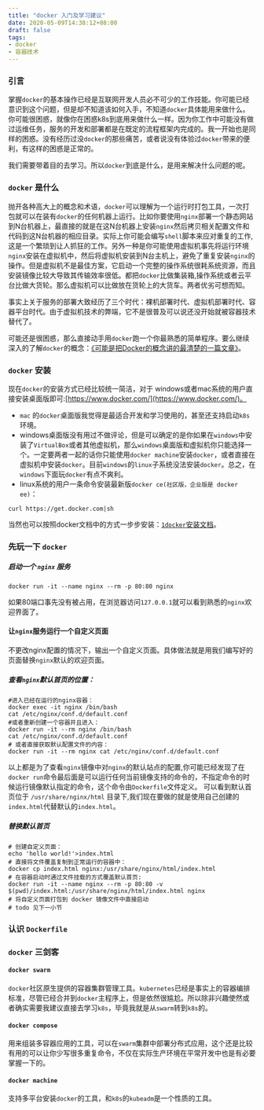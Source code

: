 ```yaml
---
title: "docker 入门及学习建议"
date: 2020-05-09T14:38:12+08:00
draft: false
tags:
- docker
- 容器技术
---
```


### 引言
掌握`docker`的基本操作已经是互联网开发人员必不可少的工作技能。你可能已经意识到这个问题，但是却不知道该如何入手，不知道`docker`具体能用来做什么。你可能很困惑，就像你在困惑k8s到底用来做什么一样。因为你工作中可能没有做过运维任务，服务的开发和部署都是在既定的流程框架内完成的。我一开始也是同样的困惑。没有经历过没`docker`的那些痛苦，或者说没有体验过`docker`带来的便利，有这样的困惑是正常的。

我们需要带着目的去学习。所以`docker`到底是什么，是用来解决什么问题的呢。
### `docker` 是什么
抛开各种高大上的概念和术语，`docker`可以理解为一个运行时打包工具，一次打包就可以在装有`docker`的任何机器上运行。比如你要使用`nginx`部署一个静态网站到N台机器上，最直接的就是在这N台机器上安装`nginx`然后拷贝相关配置文件和代码到这N台机器的相应目录。实际上你可能会编写`shell`脚本来应对重复的工作,这是一个繁琐到让人抓狂的工作。另外一种是你可能使用虚拟机事先将运行环境`nginx`安装在虚拟机中，然后将虚拟机安装到N台主机上，避免了重复安装`nginx`的操作。但是虚拟机不是最佳方案，它启动一个完整的操作系统很耗系统资源，而且安装镜像比较大导致其传输效率很低。都把`docker`比做集装箱,操作系统或者云平台比做大货轮。那么虚拟机可以比做放在货轮上的大货车。两者优劣可想而知。

事实上关于服务的部署大致经历了三个时代：裸机部署时代、虚拟机部署时代、容器平台时代。由于虚拟机技术的弊端，它不是很普及可以说还没开始就被容器技术替代了。

可能还是很困惑，那么直接动手用`docker`跑一个你最熟悉的简单程序。要么继续深入的了解`docker`的概念：[《可能是把Docker的概念讲的最清楚的一篇文章》](http://dockone.io/article/6051)。

### `docker` 安装
现在`docker`的安装方式已经比较统一简洁，对于 windows或者mac系统的用户直接安装桌面版即可:[https://www.docker.com/](https://www.docker.com/)。
- `mac` 的`docker`桌面版我觉得是最适合开发和学习使用的，甚至还支持启动`k8s`环境。
- windows桌面版没有用过不做评论，但是可以确定的是你如果在`windows`中安装了`VirtualBox`或者其他虚拟机，那么`windows`桌面版和虚拟机你只能选择一个。一定要两者一起的话你只能使用`docker machine`安装`docker`，或者直接在虚拟机中安装`docker`。目前`windows`的`linux`子系统没法安装`docker`。总之，在`windows`下面玩`docker`有点不爽利。
- linux系统的用户一条命令安装最新版`docker ce(社区版，企业版是 docker ee)`：
```
curl https://get.docker.com|sh
```
当然也可以按照docker文档中的方式一步步安装：[`1docker`安装文档](https://docs.docker.com/engine/install/)。
### 先玩一下 `docker`
##### 启动一个 `nginx` 服务
```shell
docker run -it --name nginx --rm -p 80:80 nginx
```
如果80端口事先没有被占用，在浏览器访问`127.0.0.1`就可以看到熟悉的`nginx`欢迎界面了。
#### 让`nginx`服务运行一个自定义页面
不更改nginx配置的情况下，输出一个自定义页面。具体做法就是用我们编写好的页面替换`nginx`默认的欢迎页面。
##### 查看`nginx`默认首页的位置：
```shell
#进入已经在运行的nginx容器：
docker exec -it nginx /bin/bash
cat /etc/nginx/conf.d/default.conf
#或者重新创建一个容器并且进入：
docker run -it --rm nginx /bin/bash
cat /etc/nginx/conf.d/default.conf
# 或者直接获取默认配置文件的内容：
docker run -it --rm nginx cat /etc/nginx/conf.d/default.conf
```
以上都是为了查看`nginx`镜像中对`nginx`的默认站点的配置,你可能已经发现了在`docker run`命令最后面是可以运行任何当前镜像支持的命令的，不指定命令的时候运行镜像默认指定的命令，这个命令由`Dockerfile`文件定义。
可以看到默认首页位于 `/usr/share/nginx/html` 目录下,我们现在要做的就是使用自己创建的`index.html`代替默认的`index.html`。

##### 替换默认首页
```shell
# 创建自定义页面：
echo 'hello world!'>index.html
# 直接将文件覆盖复制到正常运行的容器中：
docker cp index.html nginx:/usr/share/nginx/html/index.html
# 在容器启动时通过文件挂载的方式覆盖默认首页:
docker run -it --name nginx --rm -p 80:80 -v $(pwd)/index.html:/usr/share/nginx/html/index.html nginx
# 将自定义页面打包到 docker 镜像文件中直接启动
# todo 见下一小节
```
### 认识 `Dockerfile`

### `docker` 三剑客

#### `docker swarm`
`docker`社区原生提供的容器集群管理工具。`kubernetes`已经是事实上的容器编排标准，尽管已经合并到`docker`主程序上，但是依然很尴尬。所以除非兴趣使然或者确实需要我建议直接去学习`k8s`，毕竟我就是从`swarm`转到`k8s`的。
#### `docker compose`
用来组装多容器应用的工具，可以在`swarm`集群中部署分布式应用，这个还是比较有用的可以让你少写很多重复命令，不仅在实际生产环境在平常开发中也是有必要掌握一下的。
#### `docker machine`
支持多平台安装`docker`的工具，和`k8s`的`kubeadm`是一个性质的工具。

